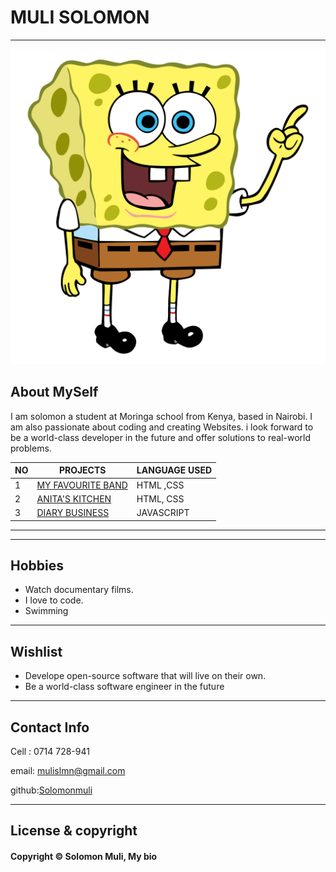 <!-- About Myself -->
# MULI SOLOMON
---

![image](sponge.webp)


<!-- my bio -->
## About MySelf

I am solomon a student at Moringa school from Kenya, based in Nairobi. I am also passionate about coding and creating Websites. i look forward to be a world-class developer in the future and offer solutions to real-world problems.

|NO |PROJECTS| LANGUAGE USED|
| ---| ---|---|
|1|[MY FAVOURITE BAND](https://solomonmuli.github.io/Favourite-Band/)|HTML ,CSS|
|2|[ANITA'S KITCHEN](https://solomonmuli.github.io/anita-kitchen/)|HTML, CSS|
|3|[DIARY BUSINESS](https://solomonmuli.github.io/Diary-Business/)|JAVASCRIPT|

---

---

<!-- Info about my hobbies -->
## Hobbies

- Watch documentary films.
- I love to code.
- Swimming
---

## Wishlist

- Develope open-source software that will live on their own.
- Be a world-class software engineer in the future

---

## Contact Info

Cell : 0714 728-941

email: [mulislmn@gmail.com](#)

github:[Solomonmuli](https://github.com/Solomonmuli)

---
<!-- License info -->

## License & copyright

#### Copyright © Solomon Muli, My bio 









